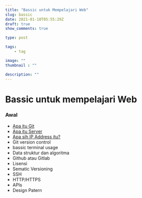```yaml
---
title: "Bassic untuk Mempelajari Web"
slug: bassic
date: 2021-01-10T05:55:29Z
draft: true
show_comments: true

type: post

tags:
    - tag

image: ""
thumbnail : ""

description: ""
---
```

# Bassic untuk mempelajari Web
### Awal
- [Apa itu Git](/apa-itu-git-dan-github-bagaimana-cara-cloning-repo-dan-daftar-perintahnya.)
- [Apa itu Server](/apa-itu-server-dan-jenis-jenisnya)
- [Apa sih IP Address itu?](/apa-sih-ip-address-itu-dan-jenis-serta-fungsinya)
- Git version control
- bassic terminal usage
- Data struktur dan algoritma
- Github atau Gitlab
- Lisensi
- Sematic Versioning
- SSH 
- HTTP/HTTPS
- APIs
- Design Patern